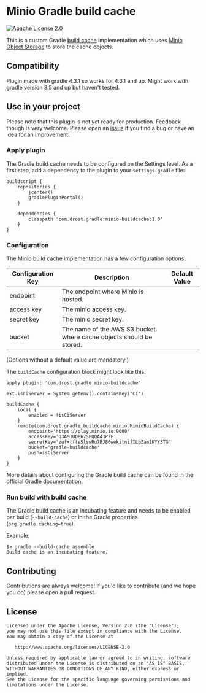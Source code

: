 # Minio Gradle build cache

[![Apache License 2.0](https://img.shields.io/badge/License-Apache%20License%202.0-blue.svg)](https://www.apache.org/licenses/LICENSE-2.0.html)

This is a custom Gradle [build cache](https://docs.gradle.org/current/userguide/build_cache.html)
implementation which uses [Minio Object Storage](https://minio.io/) to store the cache objects.


## Compatibility

Plugin made with gradle 4.3.1 so works for 4.3.1 and up.
Might work with gradle version 3.5 and up but haven't tested.


## Use in your project

Please note that this plugin is not yet ready for production. Feedback though is very welcome.
Please open an [issue](https://github.com/aegis123/minio-buildcache/issues/new) if you find a bug or
have an idea for an improvement.


### Apply plugin

The Gradle build cache needs to be configured on the Settings level. As a first step, add a
dependency to the plugin to your `settings.gradle` file:

```
buildscript {
    repositories {
        jcenter()
        gradlePluginPortal()
    }

    dependencies {
        classpath 'com.drost.gradle:minio-buildcache:1.0'
    }
}
```

### Configuration

The Minio build cache implementation has a few configuration options:

| Configuration Key | Description | Default Value |
| ----------------- | ----------- | ----------- |
| endpoint | The endpoint where Minio is hosted. | |
| access key | The minio access key. | |
| secret key | The minio secret key. | |
| bucket | The name of the AWS S3 bucket where cache objects should be stored. | |

(Options without a default value are mandatory.)


The `buildCache` configuration block might look like this:

```
apply plugin: 'com.drost.gradle.minio-buildcache'

ext.isCiServer = System.getenv().containsKey("CI")

buildCache {
    local {
        enabled = !isCiServer
    }
    remote(com.drost.gradle.buildcache.minio.MinioBuildCache) {
        endpoint='https://play.minio.io:9000'
        accessKey='Q3AM3UQ867SPQQA43P2F'
        secretKey='zuf+tfteSlswRu7BJ86wekitnifILbZam1KYY3TG'
        bucket='gradle-buildcache'
        push=isCiServer
    }
}
```

More details about configuring the Gradle build cache can be found in the
[official Gradle documentation](https://docs.gradle.org/current/userguide/build_cache.html#sec:build_cache_configure).

### Run build with build cache

The Gradle build cache is an incubating feature and needs to be enabled per build (`--build-cache`)
or in the Gradle properties (`org.gradle.caching=true`).

Example:

```
$> gradle --build-cache assemble
Build cache is an incubating feature.
```


## Contributing

Contributions are always welcome! If you'd like to contribute (and we hope you do) please open a pull request.


## License

```
Licensed under the Apache License, Version 2.0 (the "License");
you may not use this file except in compliance with the License.
You may obtain a copy of the License at

   http://www.apache.org/licenses/LICENSE-2.0

Unless required by applicable law or agreed to in writing, software
distributed under the License is distributed on an "AS IS" BASIS,
WITHOUT WARRANTIES OR CONDITIONS OF ANY KIND, either express or implied.
See the License for the specific language governing permissions and
limitations under the License.
```